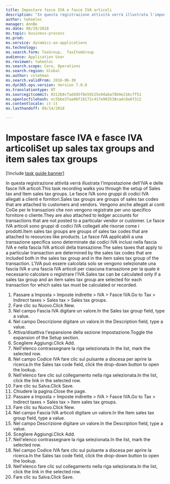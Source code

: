 ```yaml
--- 
title: Impostare fasce IVA e fasce IVA articoli
description: "In questa registrazione attività verrà illustrata l'impostazione dell'IVA e delle fasce IVA articoli."
author: twheeloc
manager: AnnBe
ms.date: 08/29/2018
ms.topic: business-process
ms.prod: 
ms.service: dynamics-ax-applications
ms.technology: 
ms.search.form: TaxGroup,  TaxItemGroup
audience: Application User
ms.reviewer: twheeloc
ms.search.scope: Core, Operations
ms.search.region: Global
ms.author: vstehman
ms.search.validFrom: 2016-06-30
ms.dyn365.ops.version: Version 7.0.0
ms.translationtype: HT
ms.sourcegitcommit: 0312b8cfadd45f8e59225e9daba78b9e216cff51
ms.openlocfilehash: ec5bbe37aa06f18172c417e903538cadc8a6f312
ms.contentlocale: it-it
ms.lasthandoff: 09/14/2018

---
```

# <a name="set-up-sales-tax-groups-and-item-sales-tax-groups"></a><span data-ttu-id="7c655-103">Impostare fasce IVA e fasce IVA articoli</span><span class="sxs-lookup"><span data-stu-id="7c655-103">Set up sales tax groups and item sales tax groups</span></span>

[!include [task guide banner](../../includes/task-guide-banner.md)]

<span data-ttu-id="7c655-104">In questa registrazione attività verrà illustrata l'impostazione dell'IVA e delle fasce IVA articoli.</span><span class="sxs-lookup"><span data-stu-id="7c655-104">This task recording walks you through the setup of Sales tax and Item sales tax groups.</span></span> <span data-ttu-id="7c655-105">Le fasce IVA sono gruppi di codici IVA allegati a clienti e fornitori.</span><span class="sxs-lookup"><span data-stu-id="7c655-105">Sales tax groups are groups of sales tax codes that are attached to customers and vendors.</span></span> <span data-ttu-id="7c655-106">Vengono anche allegati ai conti CoGe per le transazioni che non vengono registrate per uno specifico fornitore o cliente.</span><span class="sxs-lookup"><span data-stu-id="7c655-106">They are also attached to ledger accounts for transactions that are not posted to a particular vendor or customer.</span></span>  <span data-ttu-id="7c655-107">Le fasce IVA articoli sono gruppi di codici IVA collegati alle risorse come i prodotti.</span><span class="sxs-lookup"><span data-stu-id="7c655-107">Item sales tax groups are groups of sales tax codes that are attached to resources like products.</span></span>  <span data-ttu-id="7c655-108">Le fasce IVA applicabili a una transazione specifica sono determinate dai codici IVA inclusi nella fascia IVA e nella fascia IVA articoli della transazione.</span><span class="sxs-lookup"><span data-stu-id="7c655-108">The sales taxes that apply to a particular transaction are determined by the sales tax codes that are included both in the sales tax group and in the item sales tax group of the transaction.</span></span>  <span data-ttu-id="7c655-109">L'IVA può essere calcolata solo se vengono selezionate una fascia IVA e una fascia IVA articoli per ciascuna transazione per la quale è necessario calcolare o registrare l'IVA.</span><span class="sxs-lookup"><span data-stu-id="7c655-109">Sales tax can be calculated only if a sales tax group and an item sales tax group are selected for each transaction for which sales tax must be calculated or recorded.</span></span>  

1. <span data-ttu-id="7c655-110">Passare a Imposta > Imposte indirette > IVA > Fasce IVA.</span><span class="sxs-lookup"><span data-stu-id="7c655-110">Go to Tax > Indirect taxes > Sales tax > Sales tax groups.</span></span>
2. <span data-ttu-id="7c655-111">Fare clic su Nuovo.</span><span class="sxs-lookup"><span data-stu-id="7c655-111">Click New.</span></span>
3. <span data-ttu-id="7c655-112">Nel campo Fascia IVA digitare un valore.</span><span class="sxs-lookup"><span data-stu-id="7c655-112">In the Sales tax group field, type a value.</span></span>
4. <span data-ttu-id="7c655-113">Nel campo Descrizione digitare un valore.</span><span class="sxs-lookup"><span data-stu-id="7c655-113">In the Description field, type a value.</span></span>
5. <span data-ttu-id="7c655-114">Attiva/disattiva l'espansione della sezione Impostazione.</span><span class="sxs-lookup"><span data-stu-id="7c655-114">Toggle the expansion of the Setup section.</span></span>
6. <span data-ttu-id="7c655-115">Scegliere Aggiungi.</span><span class="sxs-lookup"><span data-stu-id="7c655-115">Click Add.</span></span>
7. <span data-ttu-id="7c655-116">Nell'elenco contrassegnare la riga selezionata.</span><span class="sxs-lookup"><span data-stu-id="7c655-116">In the list, mark the selected row.</span></span>
8. <span data-ttu-id="7c655-117">Nel campo Codice IVA fare clic sul pulsante a discesa per aprire la ricerca.</span><span class="sxs-lookup"><span data-stu-id="7c655-117">In the Sales tax code field, click the drop-down button to open the lookup.</span></span>
9. <span data-ttu-id="7c655-118">Nell'elenco fare clic sul collegamento nella riga selezionata.</span><span class="sxs-lookup"><span data-stu-id="7c655-118">In the list, click the link in the selected row.</span></span>
10. <span data-ttu-id="7c655-119">Fare clic su Salva.</span><span class="sxs-lookup"><span data-stu-id="7c655-119">Click Save.</span></span>
11. <span data-ttu-id="7c655-120">Chiudere la pagina.</span><span class="sxs-lookup"><span data-stu-id="7c655-120">Close the page.</span></span>
12. <span data-ttu-id="7c655-121">Passare a Imposta > Imposte indirette > IVA > Fasce IVA.</span><span class="sxs-lookup"><span data-stu-id="7c655-121">Go to Tax > Indirect taxes > Sales tax > Item sales tax groups.</span></span>
13. <span data-ttu-id="7c655-122">Fare clic su Nuovo.</span><span class="sxs-lookup"><span data-stu-id="7c655-122">Click New.</span></span>
14. <span data-ttu-id="7c655-123">Nel campo Fascia IVA articoli digitare un valore.</span><span class="sxs-lookup"><span data-stu-id="7c655-123">In the Item sales tax group field, type a value.</span></span>
15. <span data-ttu-id="7c655-124">Nel campo Descrizione digitare un valore.</span><span class="sxs-lookup"><span data-stu-id="7c655-124">In the Description field, type a value.</span></span>
16. <span data-ttu-id="7c655-125">Scegliere Aggiungi.</span><span class="sxs-lookup"><span data-stu-id="7c655-125">Click Add.</span></span>
17. <span data-ttu-id="7c655-126">Nell'elenco contrassegnare la riga selezionata.</span><span class="sxs-lookup"><span data-stu-id="7c655-126">In the list, mark the selected row.</span></span>
18. <span data-ttu-id="7c655-127">Nel campo Codice IVA fare clic sul pulsante a discesa per aprire la ricerca.</span><span class="sxs-lookup"><span data-stu-id="7c655-127">In the Sales tax code field, click the drop-down button to open the lookup.</span></span>
19. <span data-ttu-id="7c655-128">Nell'elenco fare clic sul collegamento nella riga selezionata.</span><span class="sxs-lookup"><span data-stu-id="7c655-128">In the list, click the link in the selected row.</span></span>
20. <span data-ttu-id="7c655-129">Fare clic su Salva.</span><span class="sxs-lookup"><span data-stu-id="7c655-129">Click Save.</span></span>


